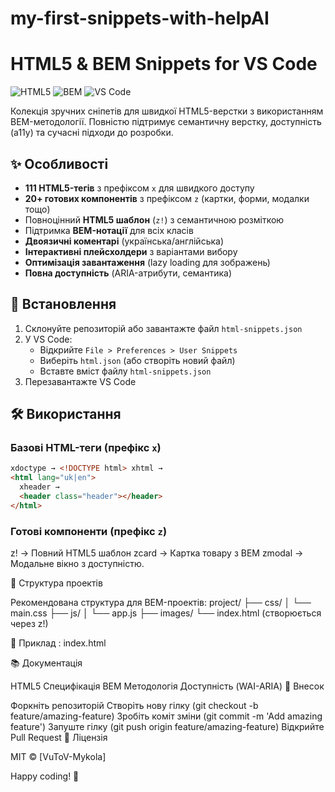# my-first-snippets-with-helpAI

# HTML5 & BEM Snippets for VS Code

![HTML5](https://img.shields.io/badge/HTML5-E34F26?style=for-the-badge&logo=html5&logoColor=white)
![BEM](https://img.shields.io/badge/BEM-000000?style=for-the-badge)
![VS Code](https://img.shields.io/badge/VS_Code-007ACC?style=for-the-badge&logo=visual-studio-code&logoColor=white)

Колекція зручних сніпетів для швидкої HTML5-верстки з використанням
BEM-методології. Повністю підтримує семантичну верстку, доступність (a11y) та
сучасні підходи до розробки.

## ✨ Особливості

- **111 HTML5-тегів** з префіксом `x` для швидкого доступу
- **20+ готових компонентів** з префіксом `z` (картки, форми, модалки тощо)
- Повноцінний **HTML5 шаблон** (`z!`) з семантичною розміткою
- Підтримка **BEM-нотації** для всіх класів
- **Двоязичні коментарі** (українська/англійська)
- **Інтерактивні плейсхолдери** з варіантами вибору
- **Оптимізація завантаження** (lazy loading для зображень)
- **Повна доступність** (ARIA-атрибути, семантика)

## 🚀 Встановлення

1. Склонуйте репозиторій або завантажте файл `html-snippets.json`
2. У VS Code:
   - Відкрийте `File > Preferences > User Snippets`
   - Виберіть `html.json` (або створіть новий файл)
   - Вставте вміст файлу `html-snippets.json`
3. Перезавантажте VS Code

## 🛠 Використання

### Базові HTML-теги (префікс `x`)

```html
xdoctype → <!DOCTYPE html> xhtml →
<html lang="uk|en">
  xheader →
  <header class="header"></header>
</html>
```

### Готові компоненти (префікс `z`)

z! → Повний HTML5 шаблон zcard → Картка товару з BEM zmodal → Модальне вікно з
доступністю.

📂 Структура проектів

Рекомендована структура для BEM-проектів: project/ ├── css/ │ └── main.css ├──
js/ │ └── app.js ├── images/ └── index.html (створюється через z!)

📂 Приклад : index.html

📚 Документація

HTML5 Специфікація BEM Методологія Доступність (WAI-ARIA) 🤝 Внесок

Форкніть репозиторій Створіть нову гілку (git checkout -b
feature/amazing-feature) Зробіть коміт зміни (git commit -m 'Add amazing
feature') Запуште гілку (git push origin feature/amazing-feature) Відкрийте Pull
Request 📜 Ліцензія

MIT © [VuToV-Mykola]

Happy coding! 🚀
